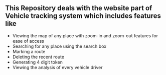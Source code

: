 ## This Repository deals with the website part of Vehicle tracking system which includes features like
* Viewing the map of any place with zoom-in and zoom-out features for ease of access
* Searching for any place using the search box
* Marking a route
* Deleting the recent route
* Generating 4 digit token
* Viewing the analysis of every vehicle driver